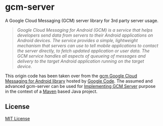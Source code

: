 gcm-server
==========

A Google Cloud Messaging (GCM) server library for 3rd party server usage.

> *Google Cloud Messaging for Android (GCM) is a service that helps developers send data from servers to their Android
> applications on Android devices. The service provides a simple, lightweight mechanism that servers can use to tell
> mobile applications to contact the server directly, to fetch updated application or user data. The GCM service handles
> all aspects of queueing of messages and delivery to the target Android application running on the target device.*

This origin code has been taken over from the [gcm Google Cloud Messaging for Android library](https://code.google.com/p/gcm/)
hosted by [Google Code](https://code.google.com/). The assumed and advanced gcm-server can be used for
[Implementing GCM Server](https://developer.android.com/google/gcm/server.html) purpose in the context of a
[Maven](http://maven.apache.org/) based Java project.


## License

[MIT License](LICENSE)